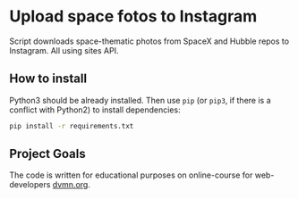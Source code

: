 # Upload space fotos to Instagram

Script downloads space-thematic photos from SpaceX and Hubble repos to Instagram. All using sites API.

## How to install

Python3 should be already installed.
Then use `pip` (or `pip3`, if there is a conflict with Python2) to install dependencies:

```bash
pip install -r requirements.txt
```

## Project Goals

The code is written for educational purposes on online-course for web-developers [dvmn.org](https://dvmn.org/).
